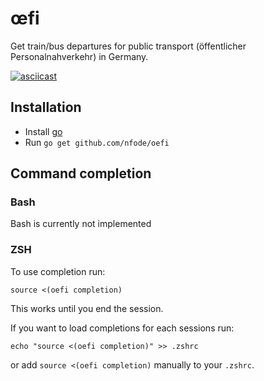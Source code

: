 # œfi

Get train/bus departures for public transport (öffentlicher Personalnahverkehr) in Germany.

[![asciicast](https://asciinema.org/a/WLL8IOt68PRj2mwdG1ndSly0x.svg)](https://asciinema.org/a/WLL8IOt68PRj2mwdG1ndSly0x)

## Installation

- Install [go](https://golang.org/doc/install)
- Run `go get github.com/nfode/oefi`

## Command completion

### Bash

Bash is currently not implemented 

### ZSH

To use completion run:
```
source <(oefi completion)
```
This works until you end the session.

If you want to load completions for each sessions run:

```
echo "source <(oefi completion)" >> .zshrc
```

or add `source <(oefi completion)` manually to your `.zshrc`.
